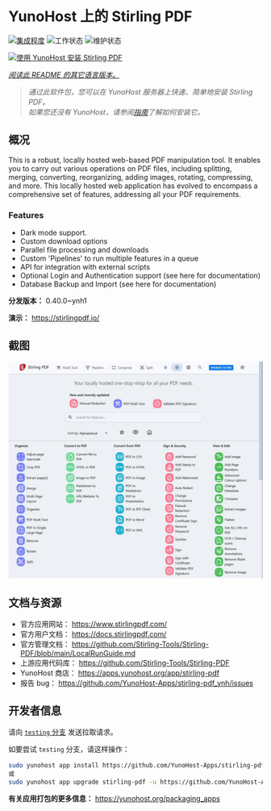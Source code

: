 <!--
注意：此 README 由 <https://github.com/YunoHost/apps/tree/master/tools/readme_generator> 自动生成
请勿手动编辑。
-->

# YunoHost 上的 Stirling PDF

[![集成程度](https://apps.yunohost.org/badge/integration/stirling-pdf)](https://ci-apps.yunohost.org/ci/apps/stirling-pdf/)
![工作状态](https://apps.yunohost.org/badge/state/stirling-pdf)
![维护状态](https://apps.yunohost.org/badge/maintained/stirling-pdf)

[![使用 YunoHost 安装 Stirling PDF](https://install-app.yunohost.org/install-with-yunohost.svg)](https://install-app.yunohost.org/?app=stirling-pdf)

*[阅读此 README 的其它语言版本。](./ALL_README.md)*

> *通过此软件包，您可以在 YunoHost 服务器上快速、简单地安装 Stirling PDF。*  
> *如果您还没有 YunoHost，请参阅[指南](https://yunohost.org/install)了解如何安装它。*

## 概况

This is a robust, locally hosted web-based PDF manipulation tool. It enables you to carry out various operations on PDF files, including splitting, merging, converting, reorganizing, adding images, rotating, compressing, and more. This locally hosted web application has evolved to encompass a comprehensive set of features, addressing all your PDF requirements.

### Features

- Dark mode support.
- Custom download options
- Parallel file processing and downloads
- Custom 'Pipelines' to run multiple features in a queue
- API for integration with external scripts
- Optional Login and Authentication support (see here for documentation)
- Database Backup and Import (see here for documentation)


**分发版本：** 0.40.0~ynh1

**演示：** <https://stirlingpdf.io/>

## 截图

![Stirling PDF 的截图](./doc/screenshots/screenshot.jpg)

## 文档与资源

- 官方应用网站： <https://www.stirlingpdf.com/>
- 官方用户文档： <https://docs.stirlingpdf.com/>
- 官方管理文档： <https://github.com/Stirling-Tools/Stirling-PDF/blob/main/LocalRunGuide.md>
- 上游应用代码库： <https://github.com/Stirling-Tools/Stirling-PDF>
- YunoHost 商店： <https://apps.yunohost.org/app/stirling-pdf>
- 报告 bug： <https://github.com/YunoHost-Apps/stirling-pdf_ynh/issues>

## 开发者信息

请向 [`testing` 分支](https://github.com/YunoHost-Apps/stirling-pdf_ynh/tree/testing) 发送拉取请求。

如要尝试 `testing` 分支，请这样操作：

```bash
sudo yunohost app install https://github.com/YunoHost-Apps/stirling-pdf_ynh/tree/testing --debug
或
sudo yunohost app upgrade stirling-pdf -u https://github.com/YunoHost-Apps/stirling-pdf_ynh/tree/testing --debug
```

**有关应用打包的更多信息：** <https://yunohost.org/packaging_apps>
